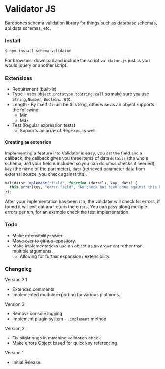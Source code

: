 # Validator JS

Barebones schema validation library for things such as database schemas, api data schemas, etc.

### Install

```bash
$ npm install schema-validator
```

For browsers, download and include the script `validator.js` just as you would jquery or another script.

### Extensions

- Requirement (built-in)
- Type - uses `Object.prototype.toString.call` so make sure you use `String`, `Number`, `Boolean`... etc.
- Length - By itself it must be this long, otherwise as an object supports the following:
  - Min
  - Max
- Test (Regular expression tests)
  - Supports an array of RegExps as well.

#### Creating an extension

Implementing a feature into Validator is easy, you set the field and a callback, the callback gives you three items of data `details` (the whole schema, and your field is included so you can do cross checks if needed), `key` (the name of the parameter), `data` (retrieved parameter data from external source, you check against this).

```javascript
Validator.implement("field", function (details, key, data) {
  this.error(key, "error-field", "No check has been done against this key!");
});
```

After your implementation has been ran, the validator will check for errors, if found it will exit out and return the errors. You can pass along multiple errors per run, for an example check the test implementation.

### Todo

- ~~Make extensibility easier.~~
- ~~Move over to github repository.~~
- Make implementations use an object as an argument rather than multiple arguments.
  - Allowing for further expansion / extensibility.

### Changelog

Version 3.1
  - Extended comments
  - Implemented module exporting for various platforms.

Version 3
  - Remove console logging
  - Implement plugin system - `.implement` method

Version 2
 - Fix slight bugs in matching validation check
 - Make errors Object based for quick key referencing

Version 1
 - Initial Release.